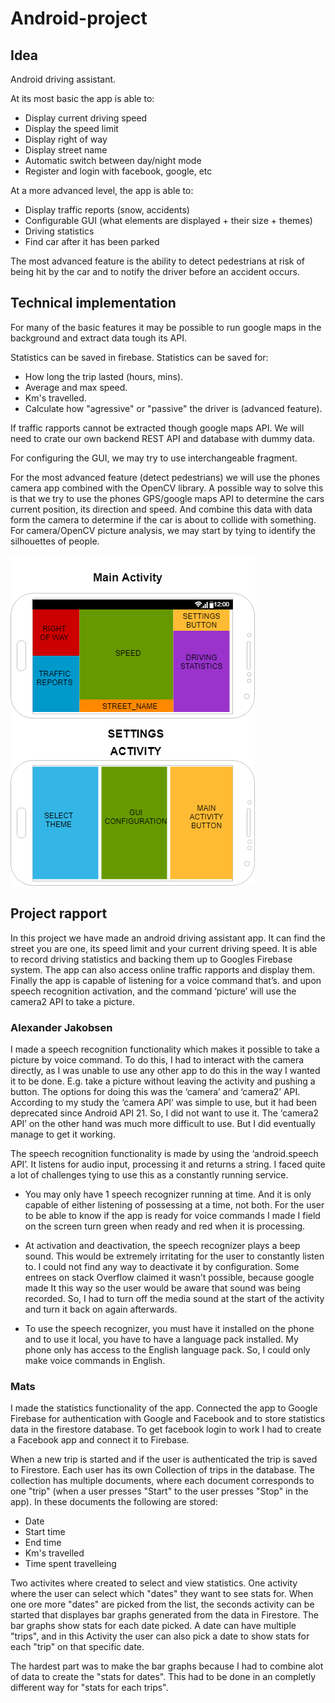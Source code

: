 ﻿# Android-project

## Idea
Android driving assistant. 

At its most basic the app is able to:    
*	Display current driving speed
*	Display the speed limit
*	Display right of way
*	Display street name
*	Automatic switch between day/night mode
* Register and login with facebook, google, etc


At a more advanced level, the app is able to:    
*	Display traffic reports (snow, accidents)
*	Configurable GUI (what elements are displayed + their size + themes)
*	Driving statistics
* Find car after it has been parked

The most advanced feature is the ability to detect pedestrians at risk of being hit by the car and to notify the driver before an accident occurs.
 

## Technical implementation 
For many of the basic features it may be possible to run google maps in the background and extract data tough its API. 

Statistics can be saved in firebase. Statistics can be saved for:    
 * How long the trip lasted (hours, mins).
 * Average and max speed.
 * Km's travelled.
 * Calculate how "agressive" or "passive" the driver is (advanced feature).

If traffic rapports cannot be extracted though google maps API. We will need to crate our own backend REST API and database with dummy data. 

For configuring the GUI, we may try to use interchangeable fragment. 

For the most advanced feature (detect pedestrians) we will use the phones camera app combined with the OpenCV library. A possible way to solve this is that we try to use the phones GPS/google maps API to determine the cars current position, its direction and speed. And combine this data with data form the camera to determine if the car is about to collide with something. For camera/OpenCV picture analysis, we may start by tying to identify the silhouettes of people. 

![alt text](https://github.com/isberg1/Android-project/blob/master/Activity_design_Idea.png "")


## Project rapport
In this project we have made an android driving assistant app. It can find the street you are one, its speed limit and your current driving speed. It is able to record driving statistics and backing them up to Googles Firebase system. The app can also access online traffic rapports and display them. Finally the app is capable of listening for a voice command that’s. and upon speech recognition activation, and the command ‘picture’ will use the camera2 API to take a picture.

### Alexander Jakobsen
I made a speech recognition functionality which makes it possible to take a picture by voice command. To do this, I had to interact with the camera directly, as I was unable to use any other app to do this in the way I wanted it to be done. E.g. take a picture without leaving the activity and pushing a button. 
The options for doing this was the ‘camera’ and ‘camera2’ API. According to my study the ‘camera API’ was simple to use, but it had been deprecated since Android API 21. So, I did not want to use it. The ‘camera2 API’ on the other hand was much more difficult to use. But I did eventually manage to get it working. 

The speech recognition functionality is made by using the ‘android.speech API’. It listens for audio input, processing it and returns a string. I faced quite a lot of challenges tying to use this as a constantly running service. 

* You may only have 1 speech recognizer running at time. And it is only capable of either listening of possessing at a time, not both. For the user to be able to know if the app is ready for voice commands I made I field on the screen turn green when ready and red when it is processing.

* At activation and deactivation, the speech recognizer plays a beep sound. This would be extremely irritating for the user to constantly listen to. I could not find any way to deactivate it by configuration. Some entrees on stack Overflow claimed it wasn’t possible, because google made It this way so the user would be aware that sound was being recorded. So, I had to turn off the media sound at the start of the activity and turn it back on again afterwards. 

* To use the speech recognizer, you must have it installed on the phone and to use it local, you have to have a language pack installed. My phone only has access to the English language pack. So, I could only make voice commands in English.


### Mats
I made the statistics functionality of the app. Connected the app to Google Firebase for authentication with Google and Facebook and to store statistics data in the firestore database. To get facebook login to work I had to create a Facebook app and connect it to Firebase. 

When a new trip is started and if the user is authenticated the trip is saved to Firestore. Each user has its own Collection of trips in the database. The collection has multiple documents, where each document corresponds to one "trip" (when a user presses "Start" to the user presses "Stop" in the app). In these documents the following are stored:    
 * Date
 * Start time
 * End time
 * Km's travelled
 * Time spent travelleing

Two activites where created to select and view statistics. One activity where the user can select which "dates" they want to see stats for. When one ore more "dates" are picked from the list, the seconds activity can be started that displayes bar graphs generated from the data in Firestore. The bar graphs show stats for each date picked. A date can have multiple "trips", and in this Activity the user can also pick a date to show stats for each "trip" on that specific date. 

The hardest part was to make the bar graphs because I had to combine alot of data to create the "stats for dates". This had to be done in an completly different way for "stats for each trips".

